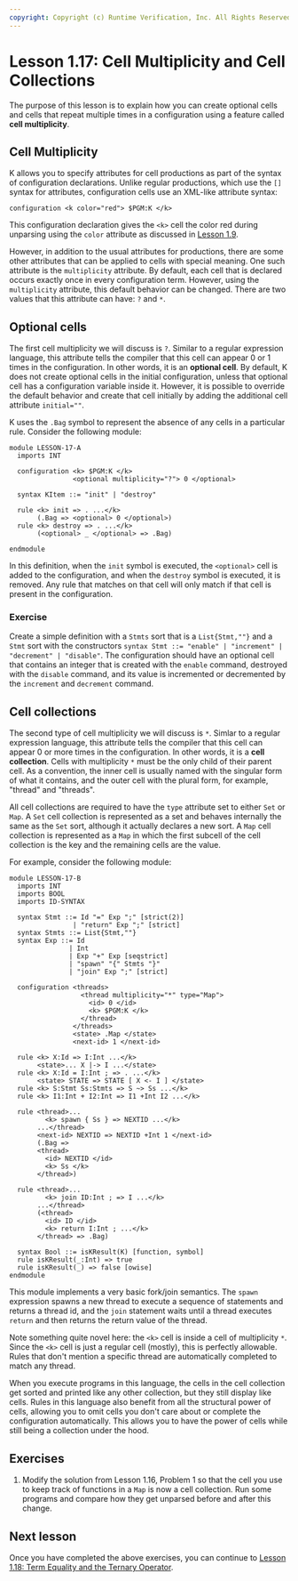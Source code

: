 ```yaml
---
copyright: Copyright (c) Runtime Verification, Inc. All Rights Reserved.
---
```


# Lesson 1.17: Cell Multiplicity and Cell Collections

The purpose of this lesson is to explain how you can create optional cells
and cells that repeat multiple times in a configuration using a feature called
**cell multiplicity**.

## Cell Multiplicity

K allows you to specify attributes for cell productions as part of the syntax
of configuration declarations. Unlike regular productions, which use the `[]`
syntax for attributes, configuration cells use an XML-like attribute syntax:

```
configuration <k color="red"> $PGM:K </k>
```

This configuration declaration gives the `<k>` cell the color red during
unparsing using the `color` attribute as discussed in
[Lesson 1.9](../09_unparsing/README.md).

However, in addition to the usual attributes for productions, there are some
other attributes that can be applied to cells with special meaning. One such
attribute is the `multiplicity` attribute. By default, each cell that is
declared occurs exactly once in every configuration term. However, using the
`multiplicity` attribute, this default behavior can be changed. There are two
values that this attribute can have: `?` and `*`.

## Optional cells

The first cell multiplicity we will discuss is `?`. Similar to a regular
expression language, this attribute tells the compiler that this cell can
appear 0 or 1 times in the configuration. In other words, it is an
**optional cell**. By default, K does not create optional cells in the initial
configuration, unless that optional cell has a configuration variable inside
it. However, it is possible to override the default behavior and create that
cell initially by adding the additional cell attribute `initial=""`.

K uses the `.Bag` symbol to represent the absence of any cells in a particular
rule. Consider the following module:

```k
module LESSON-17-A
  imports INT

  configuration <k> $PGM:K </k>
                <optional multiplicity="?"> 0 </optional>

  syntax KItem ::= "init" | "destroy"

  rule <k> init => . ...</k>
       (.Bag => <optional> 0 </optional>)
  rule <k> destroy => . ...</k>
       (<optional> _ </optional> => .Bag)

endmodule
```	

In this definition, when the `init` symbol is executed, the `<optional>` cell
is added to the configuration, and when the `destroy` symbol is executed, it
is removed. Any rule that matches on that cell will only match if that cell is
present in the configuration.

### Exercise

Create a simple definition with a `Stmts` sort that is a `List{Stmt,""}` and
a `Stmt` sort with the constructors
`syntax Stmt ::= "enable" | "increment" | "decrement" | "disable"`. The
configuration should have an optional cell that contains an integer that
is created with the `enable` command, destroyed with the `disable` command,
and its value is incremented or decremented by the `increment` and `decrement`
command.

## Cell collections

The second type of cell multiplicity we will discuss is `*`. Simlar to a
regular expression language, this attribute tells the compiler that this cell
can appear 0 or more times in the configuration. In other words, it is a
**cell collection**. Cells with multiplicity `*` must be the only child of
their parent cell. As a convention, the inner cell is usually named with the
singular form of what it contains, and the outer cell with the plural form, for
example, "thread" and "threads".

All cell collections are required to have the `type` attribute set to either
`Set` or `Map`. A `Set` cell collection is represented as a set and behaves
internally the same as the `Set` sort, although it actually declares a new
sort. A `Map` cell collection is represented as a `Map` in which the first
subcell of the cell collection is the key and the remaining cells are the
value.

For example, consider the following module:

```k
module LESSON-17-B
  imports INT
  imports BOOL
  imports ID-SYNTAX

  syntax Stmt ::= Id "=" Exp ";" [strict(2)]
                | "return" Exp ";" [strict]
  syntax Stmts ::= List{Stmt,""}
  syntax Exp ::= Id 
               | Int 
               | Exp "+" Exp [seqstrict]
               | "spawn" "{" Stmts "}"
               | "join" Exp ";" [strict]

  configuration <threads>
                  <thread multiplicity="*" type="Map">
                    <id> 0 </id>
                    <k> $PGM:K </k>
                  </thread>
                </threads>
                <state> .Map </state>
                <next-id> 1 </next-id>

  rule <k> X:Id => I:Int ...</k>
       <state>... X |-> I ...</state>
  rule <k> X:Id = I:Int ; => . ...</k>
       <state> STATE => STATE [ X <- I ] </state>
  rule <k> S:Stmt Ss:Stmts => S ~> Ss ...</k>
  rule <k> I1:Int + I2:Int => I1 +Int I2 ...</k>

  rule <thread>...
         <k> spawn { Ss } => NEXTID ...</k>
       ...</thread>
       <next-id> NEXTID => NEXTID +Int 1 </next-id>
       (.Bag => 
       <thread>
         <id> NEXTID </id>
         <k> Ss </k>
       </thread>)

  rule <thread>...
         <k> join ID:Int ; => I ...</k>
       ...</thread>
       (<thread>
         <id> ID </id>
         <k> return I:Int ; ...</k>
       </thread> => .Bag)

  syntax Bool ::= isKResult(K) [function, symbol]
  rule isKResult(_:Int) => true
  rule isKResult(_) => false [owise]
endmodule
```

This module implements a very basic fork/join semantics. The `spawn` expression
spawns a new thread to execute a sequence of statements and returns a thread
id, and the `join` statement waits until a thread executes `return` and then
returns the return value of the thread.

Note something quite novel here: the `<k>` cell is inside a cell of
multiplicity `*`. Since the `<k>` cell is just a regular cell (mostly), this
is perfectly allowable. Rules that don't mention a specific thread are
automatically completed to match any thread.

When you execute programs in this language, the cells in the cell collection
get sorted and printed like any other collection, but they still display like
cells. Rules in this language also benefit from all the structural power of
cells, allowing you to omit cells you don't care about or complete the
configuration automatically. This allows you to have the power of cells while
still being a collection under the hood.

## Exercises

1. Modify the solution from Lesson 1.16, Problem 1 so that the cell you use to
keep track of functions in a `Map` is now a cell collection. Run some programs
and compare how they get unparsed before and after this change.

## Next lesson

Once you have completed the above exercises, you can continue to
[Lesson 1.18: Term Equality and the Ternary Operator](../18_equality_and_conditionals/README.md).

